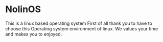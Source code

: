 # NolinOS
This is a linux based operating system
First of all thank you to have to choose this
Operating system environment of linux. We values
your time and makes you to enjoyed.
